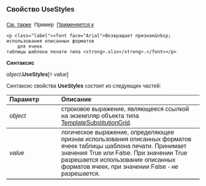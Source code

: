 <html>
<head>
<title>TemplateSubstitution\UseStyles</title>
<style type="text/css">
.auto-style1 {
	text-decoration: underline;
}
    .style1
    {
        width: 26%;
    }
</style>
</head>

<body>

<p><strong><font size="4" face="Arial">Свойство UseStyles<br>
<br>
</font></strong><font face="Arial"><span class="auto-style1"><a href="../TemplateSubstitutionGrid.html">См. также</a></span>&nbsp;
Пример&nbsp; <a href="../TemplateSubstitutionGrid.html">Применяется к</a></font></p>

    <p class="label"><font face="Arial">Возвращает признак&nbsp; использования описанных форматов 
        для ячеек 
    таблицы шаблона печати типа <strong>.xlsx</strong>.</font></p>

<p class="label"><font face="Arial"><b>Синтаксис</b></font></p>

<p><font face="Arial"><em>object</em><strong>.UseStyles</strong>[<em>= value</em>]</font></p>

<p><font face="Arial">Синтаксис свойства <strong>UseStyles</strong>
состоит из следующих частей:</font></p>

<table border="1" cellPadding="5" cols="2" frame="below" rules="rows">
<TBODY>
  <tr vAlign="top">
    <td class="style1"><font face="Arial"><b>Параметр</b></font></td>
    <td class="label" width="71%"><font face="Arial"><strong>Описание</strong></font></td>
  </tr>
  <tr>
    <td class="style1"><font face="Arial"><em>object</em></font></td>
    <td width="71%"><font face="Arial">строковое выражение, являющееся ссылкой на 
        экземпляр объекта типа <a href="../TemplateSubstitutionGrid.html">TemplateSubstitutionGrid</a>.</font></td>
  </tr>
    <tr>
    <td class="style1"><font face="Arial"><em> value</em></font></td>
    <td width="71%"><font face="Arial">логическое выражение, oпределяющее признак 
        использования описанных форматов ячеек таблицы шаблона печати. Принимает значения True или 
        False. При значении True разрешается использование описанных форматов ячеек, при 
        значении False - не разрешается.</font></td>
    </tr>
  </table>
</body>
</html>
